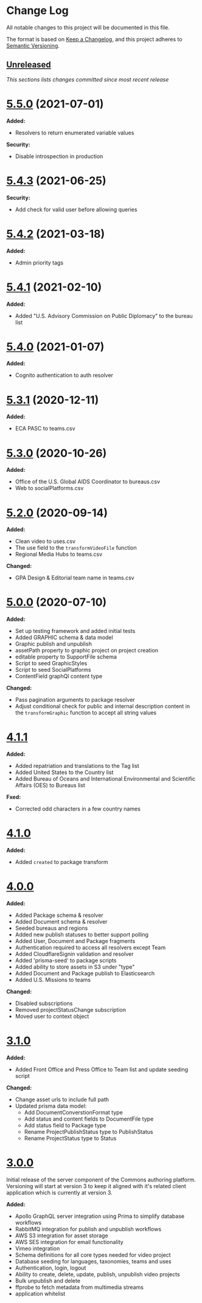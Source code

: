 # Change Log

All notable changes to this project will be documented in this file.

The format is based on [Keep a Changelog](https://keepachangelog.com/en/1.0.0/), and this project adheres to [Semantic Versioning](https://semver.org/spec/v2.0.0.html).

## [Unreleased](https://github.com/IIP-Design/content-commons-server/compare/v5.5.0...HEAD)
_This sections lists changes committed since most recent release_

# [5.5.0](https://github.com/IIP-Design/content-commons-server/compare/v5.4.3...v5.5.0) (2021-07-01)

**Added:**

- Resolvers to return enumerated variable values

**Security:**

- Disable introspection in production

# [5.4.3](https://github.com/IIP-Design/content-commons-server/compare/v5.4.2...v5.4.3) (2021-06-25)

**Security:**
- Add check for valid user before allowing queries

# [5.4.2](https://github.com/IIP-Design/content-commons-server/compare/v5.4.1...v5.4.2) (2021-03-18)

**Added:**
- Admin priority tags

# [5.4.1](https://github.com/IIP-Design/content-commons-server/compare/v5.4.0...v5.4.1) (2021-02-10)

**Added:**
- Added "U.S. Advisory Commission on Public Diplomacy" to the bureau list

# [5.4.0](https://github.com/IIP-Design/content-commons-server/compare/v5.3.0...v5.4.0) (2021-01-07)

**Added:**
- Cognito authentication to auth resolver

# [5.3.1](https://github.com/IIP-Design/content-commons-server/compare/v5.3.0...v5.3.1) (2020-12-11)

**Added:**
- ECA PASC to teams.csv

# [5.3.0](https://github.com/IIP-Design/content-commons-server/compare/v5.2.0...v5.3.0) (2020-10-26)

**Added:**
- Office of the U.S. Global AIDS Coordinator to bureaus.csv
- Web to socialPlatforms.csv

# [5.2.0](https://github.com/IIP-Design/content-commons-server/compare/v5.0.0...v5.2.0) (2020-09-14)

**Added:**
- Clean video to uses.csv
- The use field to the `transformVideoFile` function
- Regional Media Hubs to teams.csv

**Changed:**
- GPA Design & Editorial team name in teams.csv

# [5.0.0](https://github.com/IIP-Design/content-commons-server/compare/v4.1.1...v5.0.0) (2020-07-10)
 
**Added:**
- Set up testing framework and added initial tests
- Added GRAPHIC schema & data model 
- Graphic publish and unpublish
- assetPath property to graphic project on project creation
- editable property to SupportFile schema
- Script to seed GraphicStyles
- Script to seed SocialPlatforms
- ContentField graphQl content type

**Changed:**
- Pass pagination arguments to package resolver
- Adjust conditional check for public and internal description content in the `transformGraphic` function to accept all string values

# [4.1.1](2020-05-22)
**Added:**
- Added repatriation and translations to the Tag list
- Added United States to the Country list
- Added Bureau of Oceans and International Environmental and Scientific Affairs (OES) to Bureaus list

**Fxed:**
- Corrected odd characters in a few country names

# [4.1.0](2020-05-05)

**Added:**
- Added `created` to package transform

# [4.0.0](2020-04-27)

**Added:**
- Added Package schema & resolver
- Added Document schema & resolver
- Seeded bureaus and regions
- Added new publish statuses to better support polling
- Added User, Document and Package fragments
- Authentication required to access all resolvers except Team
- Added CloudflareSignin validation and resolver
- Added 'prisma-seed' to package scripts
- Added ability to store assets in S3 under "type" 
- Added Document and Package publish to Elasticsearch
- Added U.S. Missions to teams

**Changed:**
- Disabled subscriptions
- Removed projectStatusChange subscription
- Moved user to context object

# [3.1.0](2020-01-13)

**Added:**

- Added Front Office and Press Office to Team list and update seeding script

**Changed:**

- Change asset urls to include full path
- Updated prisma data model:
  - Add DocumentConverstionFormat type
  - Add status and content fields to DocumentFile type
  - Add status field to Package type
  - Rename ProjectPublishStatus type to PublishStatus
  - Rename ProjectStatus type to Status

# [3.0.0](2019-12-02)

Initial release of the server component of the Commons authoring platform. Versioning will start at version 3 to keep it aligned with it's related client application which is currently at version 3.

**Added:**

- Apollo GraphQL server integration using Prima to simplify database workflows
- RabbitMQ integration for publish and unpublish workflows
- AWS S3 integration for asset storage
- AWS SES integration for email functionality
- Vimeo integration
- Schema definitions for all core types needed for video project
- Database seeding for languages, taxonomies, teams and uses
- Authentication, login, logout
- Ability to create, delete, update, publish, unpublish video projects
- Bulk unpublish and delete
- ffprobe to fetch metadata from multimedia streams
- application whitelist
